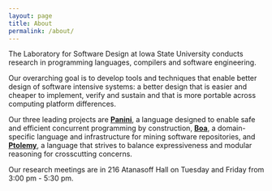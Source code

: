 ```yaml
---
layout: page
title: About
permalink: /about/
---
```


The Laboratory for Software Design at Iowa State University conducts research in
programming languages, compilers and software engineering.

Our overarching goal is to develop tools and techniques that enable better
design of software intensive systems: a better design that is easier and cheaper
to implement, verify and sustain and that is more portable across computing
platform differences.

Our three leading projects are [**Panini**](http://paninij.org), a language
designed to enable safe and efficient concurrent programming by construction,
[**Boa**](http://boa.cs.iastate.edu), a domain-specific language and
infrastructure for mining software repositories, and
[**Ptolemy**](http://ptolemy.cs.iastate.edu), a language that strives to balance
expressiveness and modular reasoning for crosscutting concerns.

Our research meetings are in 216 Atanasoff Hall on Tuesday and Friday from 3:00 pm - 5:30 pm.
